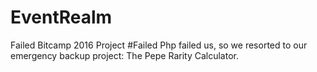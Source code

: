 # EventRealm
Failed Bitcamp 2016 Project
#Failed
Php failed us, so we resorted to our emergency backup project: The Pepe Rarity Calculator.
